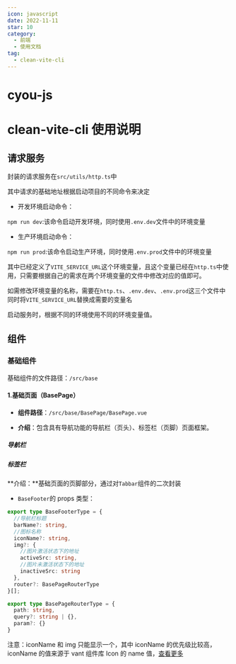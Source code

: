 ```yaml
---
icon: javascript
date: 2022-11-11
star: 10
category:
  - 前端
  - 使用文档
tag:
  - clean-vite-cli
---
```


# cyou-js
# clean-vite-cli 使用说明

## 请求服务

封装的请求服务在`src/utils/http.ts`中

其中请求的基础地址根据启动项目的不同命令来决定

- 开发环境启动命令：

`npm run dev`:该命令启动开发环境，同时使用`.env.dev`文件中的环境变量

- 生产环境启动命令：

`npm run prod`:该命令启动生产环境，同时使用`.env.prod`文件中的环境变量

其中已经定义了`VITE_SERVICE_URL`这个环境变量，且这个变量已经在`http.ts`中使用，只需要根据自己的需求在两个环境变量的文件中修改对应的值即可。

如需修改环境变量的名称，需要在`http.ts`、`.env.dev`、`.env.prod`这三个文件中同时将`VITE_SERVICE_URL`替换成需要的变量名

启动服务时，根据不同的环境使用不同的环境变量值。

## 组件

### 基础组件

基础组件的文件路径：`/src/base`

#### 1.基础页面（BasePage）

- **组件路径**：`/src/base/BasePage/BasePage.vue`

- **介绍**：包含具有导航功能的导航栏（页头）、标签栏（页脚）页面框架。

##### 导航栏

##### 标签栏

**介绍：**基础页面的页脚部分，通过对`Tabbar`组件的二次封装

- `BaseFooter`的 props 类型：

```ts
export type BaseFooterType = {
  //导航栏标题
  barName?: string,
  //图标名称
  iconName?: string,
  img?: {
    //图片激活状态下的地址
    activeSrc: string,
    //图片未激活状态下的地址
    inactiveSrc: string
  },
  router?: BasePageRouterType
}[];

export type BasePageRouterType = {
  path: string,
  query?: string | {},
  param?: {}
}
```

注意：iconName 和 img 只能显示一个，其中 iconName 的优先级比较高，iconName 的值来源于 vant 组件库 Icon 的 name 值，[查看更多](http://vant3.uihtm.com/#/zh-CN/icon)



